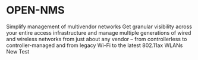 # OPEN-NMS
Simplify management of multivendor networks
Get granular visibility across your entire access infrastructure and manage multiple generations of wired and wireless networks from just about any vendor – from controllerless to controller-managed and from legacy Wi-Fi to the latest 802.11ax WLANs
New Test
